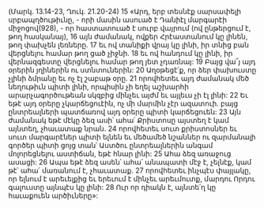 (Մարկ. 13.14-23, Ղուկ. 21.20-24)
15 «Արդ, երբ տեսնէք սարսափելի սրբապղծութիւնը, - որի մասին ասուած է Դանիէլ մարգարէի միջոցով(928), - որ հաստատուած է սուրբ վայրում (ով ընթերցում է, թող հասկանայ), 16 այն ժամանակ, ովքեր Հրէաստանում կը լինեն, թող փախչեն լեռները. 17 եւ ով տանիքի վրայ կը լինի, իր տնից բան վերցնելու համար թող ցած չիջնի. 18 եւ ով հանդում կը լինի, իր վերնազգեստը վերցնելու համար թող յետ չդառնայ: 19 Բայց վա՜յ այդ օրերին յղիներին ու ստնտուներին: 20 Աղօթեցէ՛ք, որ ձեր փախուստը չլինի ձմրանը եւ ոչ էլ շաբաթ օրը. 21 որովհետեւ այդ ժամանակ մեծ նեղութիւն պիտի լինի, որպիսին չի եղել աշխարհի արարչագործութեան սկզբից մինչեւ այժմ եւ այլեւս չի էլ լինի: 22 Եւ եթէ այդ օրերը չկարճեցուէին, ոչ մի մարմին չէր ազատուի. բայց ընտրեալների պատճառով այդ օրերը պիտի կարճեցուեն: 23 Այն ժամանակ եթէ մէկը ձեզ ասի՝ ահա՛ Քրիստոսը այստեղ է կամ այնտեղ, չհաւատաք նրան. 24 որովհետեւ սուտ քրիստոսներ եւ սուտ մարգարէներ պիտի ելնեն եւ մեծամեծ նշաններ ու զարմանալի գործեր պիտի ցոյց տան՝ Աստծու ընտրեալներին անգամ մոլորեցնելու աստիճան, եթէ հնար լինի: 25 Ահա ձեզ առաջուց ասացի: 26 Ապա եթէ ձեզ ասեն՝ ահա՛ անապատի մէջ է, չելնէք, կամ թէ՝ ահա՛ մառանում է, չհաւատաք. 27 որովհետեւ ինչպէս փայլակը, որ ելնում է արեւելքից եւ երեւում է մինչեւ արեւմուտք, մարդու Որդու գալուստը այնպէս կը լինի: 28 Ուր որ դիակն է, այնտե՛ղ կը հաւաքուեն արծիւները»:
